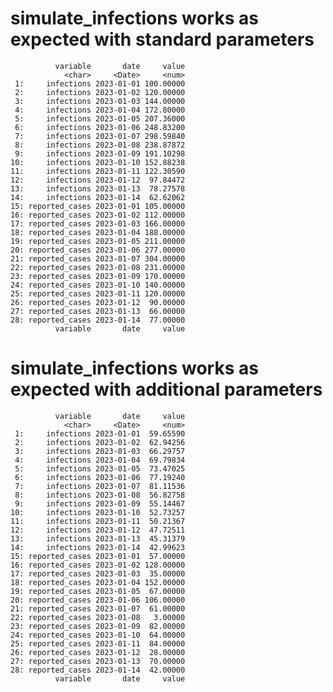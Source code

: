 # simulate_infections works as expected with standard parameters

              variable       date     value
                <char>     <Date>     <num>
     1:     infections 2023-01-01 100.00000
     2:     infections 2023-01-02 120.00000
     3:     infections 2023-01-03 144.00000
     4:     infections 2023-01-04 172.80000
     5:     infections 2023-01-05 207.36000
     6:     infections 2023-01-06 248.83200
     7:     infections 2023-01-07 298.59840
     8:     infections 2023-01-08 238.87872
     9:     infections 2023-01-09 191.10298
    10:     infections 2023-01-10 152.88238
    11:     infections 2023-01-11 122.30590
    12:     infections 2023-01-12  97.84472
    13:     infections 2023-01-13  78.27578
    14:     infections 2023-01-14  62.62062
    15: reported_cases 2023-01-01 105.00000
    16: reported_cases 2023-01-02 112.00000
    17: reported_cases 2023-01-03 166.00000
    18: reported_cases 2023-01-04 188.00000
    19: reported_cases 2023-01-05 211.00000
    20: reported_cases 2023-01-06 277.00000
    21: reported_cases 2023-01-07 304.00000
    22: reported_cases 2023-01-08 231.00000
    23: reported_cases 2023-01-09 170.00000
    24: reported_cases 2023-01-10 140.00000
    25: reported_cases 2023-01-11 120.00000
    26: reported_cases 2023-01-12  90.00000
    27: reported_cases 2023-01-13  66.00000
    28: reported_cases 2023-01-14  77.00000
              variable       date     value

# simulate_infections works as expected with additional parameters

              variable       date     value
                <char>     <Date>     <num>
     1:     infections 2023-01-01  59.65590
     2:     infections 2023-01-02  62.94256
     3:     infections 2023-01-03  66.29757
     4:     infections 2023-01-04  69.79834
     5:     infections 2023-01-05  73.47025
     6:     infections 2023-01-06  77.19240
     7:     infections 2023-01-07  81.11536
     8:     infections 2023-01-08  56.82758
     9:     infections 2023-01-09  55.14467
    10:     infections 2023-01-10  52.73257
    11:     infections 2023-01-11  50.21367
    12:     infections 2023-01-12  47.72511
    13:     infections 2023-01-13  45.31379
    14:     infections 2023-01-14  42.99623
    15: reported_cases 2023-01-01  57.00000
    16: reported_cases 2023-01-02 128.00000
    17: reported_cases 2023-01-03  35.00000
    18: reported_cases 2023-01-04 152.00000
    19: reported_cases 2023-01-05  67.00000
    20: reported_cases 2023-01-06 106.00000
    21: reported_cases 2023-01-07  61.00000
    22: reported_cases 2023-01-08   3.00000
    23: reported_cases 2023-01-09  82.00000
    24: reported_cases 2023-01-10  64.00000
    25: reported_cases 2023-01-11  84.00000
    26: reported_cases 2023-01-12  28.00000
    27: reported_cases 2023-01-13  70.00000
    28: reported_cases 2023-01-14  42.00000
              variable       date     value

